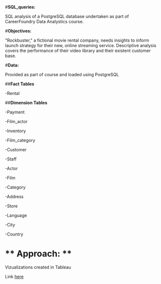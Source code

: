 #**SQL_queries:**

SQL analysis of a PostgreSQL database undertaken as part of CareerFoundry Data Analystics course.  

#**Objectives:**

"Rockbuster," a fictional movie rental company, needs insights to inform launch strategy for their new, online streaming service. Descriptive analysis covers the performance of their video library and their existent customer base.

#**Data:**

Provided as part of course and loaded using PostgreSQL

##**Fact Tables**

-Rental

##**Dimension Tables**

-Payment

-Film_actor

-Inventory

-Film_category

-Customer

-Staff

-Actor

-Film

-Category

-Address

-Store

-Language

-City

-Country

# ** Approach: **

Vizualizations created in Tableau

Link [here](https://public.tableau.com/app/profile/emma1186)

